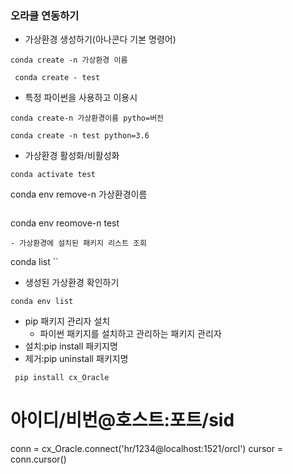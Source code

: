 ### 오라클 연동하기
- 가상환경 생성하기(아나콘다 기본 명령어)
```
conda create -n 가상환경 이름
```

```
 conda create - test
 ```

 - 특정 파이썬을 사용하고 이용시
```
conda create-n 가상환경이름 pytho=버전

```
```
conda create -n test python=3.6
```

- 가상환경 활성화/비활성화
```
conda activate test
```
conda env remove-n 가상환경이름
```
```
conda env reomove-n test
```
- 가상환경에 설치된 패키지 리스트 조회
```
conda list
``
- 생성된 가상환경 확인하기
```
conda env list
```
  
- pip 패키지 관리자 설치
  - 파이썬 패키지를 설치하고 관리하는 패키지 관리자
 - 설치:pip install 패키지명
 - 제거:pip uninstall 패키지명
```
 pip install cx_Oracle 
```

# 아이디/비번@호스트:포트/sid
conn = cx_Oracle.connect('hr/1234@localhost:1521/orcl')
cursor = conn.cursor()